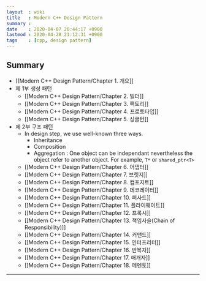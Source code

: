 ```yaml
---
layout  : wiki
title   : Modern C++ Design Pattern
summary : 
date    : 2020-04-07 20:44:17 +0900
lastmod : 2020-04-28 21:12:31 +0900
tags    : [cpp, design pattern]
---
```


## Summary
 * [[Modern C++ Design Pattern/Chapter 1. 개요]]
 * 제 1부 생성 패턴
   * [[Modern C++ Design Pattern/Chapter 2. 빌더]]
   * [[Modern C++ Design Pattern/Chapter 3. 팩토리]]
   * [[Modern C++ Design Pattern/Chapter 4. 프로토타입]]
   * [[Modern C++ Design Pattern/Chapter 5. 싱글턴]]
 * 제 2부 구조 패턴
    - In design step, we use well-known three ways.
      - Inheritance
      - Composition
      - Aggregation : One object can be independant nevertheless the  object refer to another object. For example, `T*` or `shared_ptr<T>`
   * [[Modern C++ Design Pattern/Chapter 6. 어댑터]]
   * [[Modern C++ Design Pattern/Chapter 7. 브릿지]]
   * [[Modern C++ Design Pattern/Chapter 8. 컴포지트]]
   * [[Modern C++ Design Pattern/Chapter 9. 데코레이터]]
   * [[Modern C++ Design Pattern/Chapter 10. 퍼사드]]
   * [[Modern C++ Design Pattern/Chapter 11. 플라이웨이트]]
   * [[Modern C++ Design Pattern/Chapter 12. 프록시]]
   * [[Modern C++ Design Pattern/Chapter 13. 책임사슬(Chain of Responsibility)]]
   * [[Modern C++ Design Pattern/Chapter 14. 커맨드]]
   * [[Modern C++ Design Pattern/Chapter 15. 인터프리터]]
   * [[Modern C++ Design Pattern/Chapter 16. 반복자]]
   * [[Modern C++ Design Pattern/Chapter 17. 매개자]]
   * [[Modern C++ Design Pattern/Chapter 18. 메멘토]]

---
